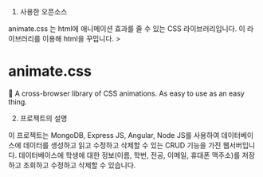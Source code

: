 1. 사용한 오픈소스

animate.css 는 html에 애니메이션 효과를 줄 수 있는 CSS 라이브러리입니다. 이 라이브러리를 이용해 html을 꾸밉니다. >

# animate.css
🍿 A cross-browser library of CSS animations. As easy to use as an easy thing.

2. 프로젝트의 설명

이 프로젝트는 MongoDB, Express JS, Angular, Node JS를 사용하여 데이터베이스에 데이터를 생성하고 읽고 수정하고 삭제할 수 있는 CRUD 기능을 가진 웹서버입니다.
데이터베이스에 학생에 대한 정보(이름, 학번, 전공, 이메일, 휴대폰 맥주소)를 저장하고 조회하고 수정하고 삭제할 수 있습니다.
 
